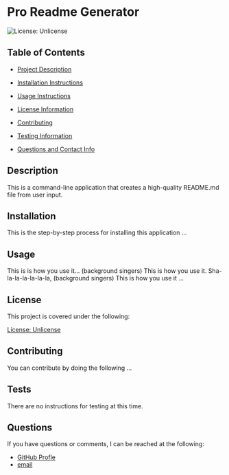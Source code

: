 # Pro Readme Generator
  
  ![License: Unlicense](https://img.shields.io/badge/license-Unlicense-blue.svg)
    

## Table of Contents
- [Project Description](#description)
- [Installation Instructions](#installation)
- [Usage Instructions](#usage)

- [License Information](#license)
    
- [Contributing](#contributing)
- [Testing Information](#tests)
- [Questions and Contact Info](#questions)
     
## Description
This is a command-line application that creates a high-quality README.md file from user input.

## Installation
This is the step-by-step process for installing this application ...

## Usage
This is is how you use it... (background singers) This is how you use it. Sha-la-la-la-la-la-la, (background singers) This is how you use it ...


  ## License
   This project is covered under the following:</br>
   
  [License: Unlicense](http://unlicense.org/)
    
    

## Contributing

  You can contribute by doing the following ...
    

## Tests

  There are no instructions for testing at this time.
  

## Questions
If you have questions or comments, I can be reached at the following:</br>
- [GitHub Profle](https://github.com/sam-antics) </br>
- [email](sam@this-aint-it.com)

